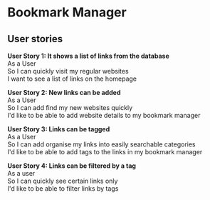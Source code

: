 # Bookmark Manager

## User stories
**User Story 1: It shows a list of links from the database**  
As a User  
So I can quickly visit my regular websites  
I want to see a list of links on the homepage

**User Story 2: New links can be added**  
As a User  
So I can add find my new websites quickly  
I'd like to be able to add website details to my bookmark manager

**User Story 3: Links can be tagged**  
As a User  
So I can add organise my links into easily searchable categories  
I'd like to be able to add tags to the links in my bookmark manager

**User Story 4: Links can be filtered by a tag**  
As a user  
So I can quickly see certain links only  
I'd like to be able to filter links by tags
